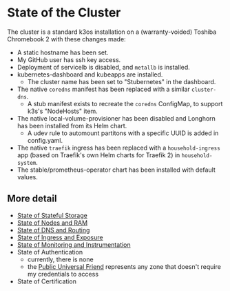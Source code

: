 # State of the Cluster

The cluster is a standard k3os installation on a (warranty-voided) Toshiba Chromebook 2 with these changes made:

- A static hostname has been set.
- My GitHub user has ssh key access.
- Deployment of servicelb is disabled, and `metallb` is installed.
- kubernetes-dashboard and kubeapps are installed.
  - The cluster name has been set to "Stubernetes" in the dashboard.
- The native `coredns` manifest has been replaced with a similar `cluster-dns`.
  - A stub manifest exists to recreate the `coredns` ConfigMap, to support k3s's "NodeHosts" item.
- The native local-volume-provisioner has been disabled and Longhorn has been installed from its Helm chart.
  - A udev rule to automount partitons with a specific UUID is added in config.yaml.
- The native `traefik` ingress has been replaced with a `household-ingress` app (based on Traefik's own Helm charts for Traefik 2) in `household-system`.
- The stable/prometheus-operator chart has been installed with default values.

## More detail

- [State of Stateful Storage](c43b76d1-1f70-493e-ade8-1fe2bcba0a03.md)
- [State of Nodes and RAM](3f468977-84d8-45f5-9381-408fc7c6adab.md)
- [State of DNS and Routing](2ed87275-e67d-4b80-8096-3aba303fb5aa.md)
- [State of Ingress and Exposure](abd281f0-6b92-49d3-8b14-9a3f61671f3a.md)
- [State of Monitoring and Instrumentation](c646929d-f5c0-4921-8b77-ce7e8ded845f.md)
- State of Authentication
  - currently, there is none
  - the [Public Universal Friend](1b61dbdc-5013-4ca8-825e-6d49db1eca61.md) represents any zone that doesn't require my credentials to access
- State of Certification
